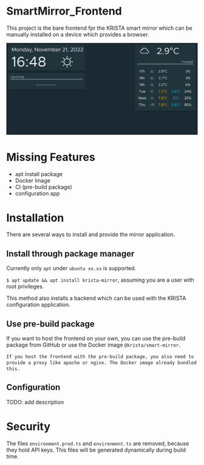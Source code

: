 # SmartMirror_Frontend
This project is the bare frontend fpr the KRISTA smart mirror which can be manually installed on a device which provides a browser.

![](/doc/images/mirror.jpg)

# Missing Features
- apt install package
- Docker Image
- CI (pre-build package)
- configuration app

# Installation
There are several ways to install and provide the mirror application. 

## Install through package manager
Currently only `apt` under `ubuntu xx.xx` is supported.

`$ apt update && apt install krista-mirror`, assuming you are a user with root privileges.  

This method also installs a backend which can be used with the KRISTA configuration application. 

## Use pre-build package
If you want to host the frontend on your own, you can use the pre-build package from GitHub or use the Docker image `@krista/smart-mirror`. 
```
If you host the frontend with the pre-build package, you also need to provide a proxy like apache or nginx. The Docker image already bundled this.
```

## Configuration
TODO: add description

# Security
The files `environment.prod.ts` and `environment.ts` are removed, because they hold API keys. This files will be generated dynamically during build time.
